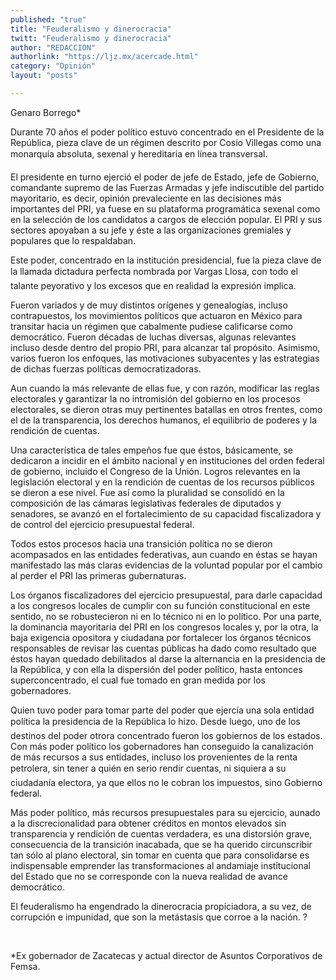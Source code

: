 ```yaml
---
published: "true"
title: "Feuderalismo y dinerocracia"
twitt: "Feuderalismo y dinerocracia"
author: "REDACCION"
authorlink: "https://ljz.mx/acercade.html"
category: "Opinión"
layout: "posts"

---
```



  Genaro Borrego*



  Durante 70 años el poder político estuvo concentrado en el Presidente de la República, pieza clave de un régimen descrito por Cosío Villegas como una monarquía absoluta, sexenal y hereditaria en línea transversal.



  El presidente en turno ejerció el poder de jefe de Estado, jefe de Gobierno, comandante supremo de las Fuerzas Armadas y jefe indiscutible del partido mayoritario, es decir, opinión prevaleciente en las decisiones más importantes del PRI, ya fuese en su plataforma programática sexenal como en la selección de los candidatos a cargos de elección popular. El PRI y sus sectores apoyaban a su jefe y éste a las organizaciones gremiales y populares que lo respaldaban.



  Este poder, concentrado en la institución presidencial, fue la pieza clave de la llamada dictadura perfecta nombrada por Vargas Llosa, con todo el talante peyorativo y los excesos que en realidad la expresión implica.



  Fueron variados y de muy distintos orígenes y genealogías, incluso contrapuestos, los movimientos políticos que actuaron en México para transitar hacia un régimen que cabalmente pudiese calificarse como democrático. Fueron décadas de luchas diversas, algunas relevantes incluso desde dentro del propio PRI, para alcanzar tal propósito. Asimismo, varios fueron los enfoques, las motivaciones subyacentes y las estrategias de dichas fuerzas políticas democratizadoras.



  Aun cuando la más relevante de ellas fue, y con razón, modificar las reglas electorales y garantizar la no intromisión del gobierno en los procesos electorales, se dieron otras muy pertinentes batallas en otros frentes, como el de la transparencia, los derechos humanos, el equilibrio de poderes y la rendición de cuentas.



  Una característica de tales empeños fue que éstos, básicamente, se dedicaron a incidir en el ámbito nacional y en instituciones del orden federal de gobierno, incluido el Congreso de la Unión. Logros relevantes en la legislación electoral y en la rendición de cuentas de los recursos públicos se dieron a ese nivel. Fue así como la pluralidad se consolidó en la composición de las cámaras legislativas federales de diputados y senadores, se avanzó en el fortalecimiento de su capacidad fiscalizadora y de control del ejercicio presupuestal federal.



  Todos estos procesos hacia una transición política no se dieron acompasados en las entidades federativas, aun cuando en éstas se hayan manifestado las más claras evidencias de la voluntad popular por el cambio al perder el PRI las primeras gubernaturas.



  Los órganos fiscalizadores del ejercicio presupuestal, para darle capacidad a los congresos locales de cumplir con su función constitucional en este sentido, no se robustecieron ni en lo técnico ni en lo político. Por una parte, la dominancia mayoritaria del PRI en los congresos locales y, por la otra, la baja exigencia opositora y ciudadana por fortalecer los órganos técnicos responsables de revisar las cuentas públicas ha dado como resultado que éstos hayan quedado debilitados al darse la alternancia en la presidencia de la República, y con ella la dispersión del poder político, hasta entonces superconcentrado, el cual fue tomado en gran medida por los gobernadores.



  Quien tuvo poder para tomar parte del poder que ejercía una sola entidad política la presidencia de la República lo hizo. Desde luego, uno de los destinos del poder otrora concentrado fueron los gobiernos de los estados. Con más poder político los gobernadores han conseguido la canalización de más recursos a sus entidades, incluso los provenientes de la renta petrolera, sin tener a quién en serio rendir cuentas, ni siquiera a su ciudadanía electora, ya que ellos no le cobran los impuestos, sino Gobierno federal.



  Más poder político, más recursos presupuestales para su ejercicio, aunado a la discrecionalidad para obtener créditos en montos elevados sin transparencia y rendición de cuentas verdadera, es una distorsión grave, consecuencia de la transición inacabada, que se ha querido circunscribir tan sólo al plano electoral, sin tomar en cuenta que para consolidarse es indispensable emprender las transformaciones al andamiaje institucional del Estado que no se corresponde con la nueva realidad de avance democrático.



  El feuderalismo ha engendrado la dinerocracia propiciadora, a su vez, de corrupción e impunidad, que son la metástasis que corroe a la nación. ?



   



  *Ex gobernador de Zacatecas y actual director de Asuntos Corporativos de Femsa.

